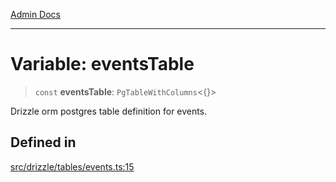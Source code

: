[Admin Docs](/)

***

# Variable: eventsTable

> `const` **eventsTable**: `PgTableWithColumns`\<\{\}\>

Drizzle orm postgres table definition for events.

## Defined in

[src/drizzle/tables/events.ts:15](https://github.com/NishantSinghhhhh/talawa-api/blob/ff0f1d6ae21d3428519b64e42fe3bfdff573cb6e/src/drizzle/tables/events.ts#L15)
